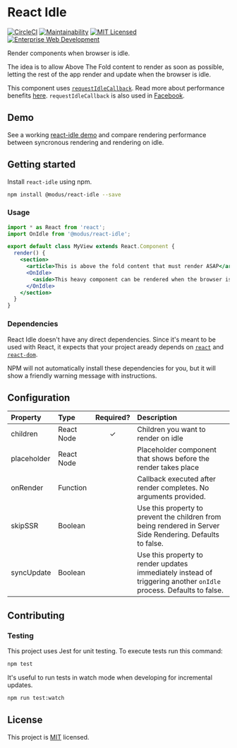 # React Idle
[![CircleCI](https://circleci.com/gh/ModusCreateOrg/react-idle/tree/master.svg?style=svg)](https://circleci.com/gh/ModusCreateOrg/react-idle/tree/master)
[![Maintainability](https://api.codeclimate.com/v1/badges/326d2ade32726ead6067/maintainability)](https://codeclimate.com/github/ModusCreateOrg/react-idle/maintainability)
[![MIT Licensed](https://img.shields.io/badge/license-MIT-blue.svg?style=flat-square)](https://github.com/ModusCreateOrg/react-idle/blob/master/LICENSE)
[![Enterprise Web Development](https://img.shields.io/badge/powered_by-Modus_Create-blue.svg)](https://moduscreate.com)

Render components when browser is idle.

The idea is to allow Above The Fold content to render as soon as possible, letting the rest of the app render and update when the browser is idle.

This component uses [`requestIdleCallback`](https://developer.mozilla.org/en-US/docs/Web/API/Window/requestIdleCallback). Read more about performance benefits [here](https://developers.google.com/web/updates/2015/08/using-requestidlecallback). `requestIdleCallback` is also used in [Facebook](https://github.com/facebook/react/blob/233195cb6bc632ade61a8f64569b4d94061860d6/src/renderers/shared/fiber/ReactFiberScheduler.js#L815-L818).

## Demo
See a working [react-idle demo](https://react-idle.modus.app/) and compare rendering performance between syncronous rendering and rendering on idle.

## Getting started
Install `react-idle` using npm.

```bash
npm install @modus/react-idle --save
```

### Usage
```jsx
import * as React from 'react';
import OnIdle from '@modus/react-idle';

export default class MyView extends React.Component {
  render() {
    <section>
      <article>This is above the fold content that must render ASAP</article>
      <OnIdle>
        <aside>This heavy component can be rendered when the browser is idle</aside>
      </OnIdle>
    </section>
  }
}
```

### Dependencies
React Idle doesn't have any direct dependencies. Since it's meant to be used with React, it expects that your project aready depends on [`react`](https://www.npmjs.com/package/react) and [`react-dom`](https://www.npmjs.com/package/react-dom).

NPM will not automatically install these dependencies for you, but it will show a friendly warning message with instructions.

## Configuration
| Property | Type | Required? | Description |
|:---|:---|:---:|:---|
| children | React Node | ✓ | Children you want to render on idle |
| placeholder | React Node |  | Placeholder component that shows before the render takes place |
| onRender | Function |  | Callback executed after render completes. No arguments provided. |
| skipSSR | Boolean |  | Use this property to prevent the children from being rendered in Server Side Rendering. Defaults to false. |
| syncUpdate | Boolean |  | Use this property to render updates immediately instead of triggering another `onIdle` process. Defaults to false. |

## Contributing

### Testing
This project uses Jest for unit testing. To execute tests run this command:

```sh
npm test
```

It's useful to run tests in watch mode when developing for incremental updates.

```sh
npm run test:watch
```

## License

This project is [MIT](./LICENSE) licensed.
